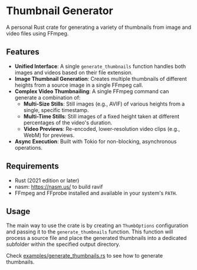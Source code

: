 # Thumbnail Generator

A personal Rust crate for generating a variety of thumbnails from image and video files using FFmpeg.

## Features

- **Unified Interface**: A single `generate_thumbnails` function handles both images and videos based on their file extension.
- **Image Thumbnail Generation**: Creates multiple thumbnails of different heights from a source image in a single FFmpeg call.
- **Complex Video Thumbnailing**: A single FFmpeg command can generate a combination of:
  - **Multi-Size Stills**: Still images (e.g., AVIF) of various heights from a single, specific timestamp.
  - **Multi-Time Stills**: Still images of a fixed height taken at different percentages of the video's duration.
  - **Video Previews**: Re-encoded, lower-resolution video clips (e.g., WebM) for previews.
- **Async Execution**: Built with Tokio for non-blocking, asynchronous operations.

## Requirements

*   Rust (2021 edition or later)
*   nasm: https://nasm.us/ to build ravif
*   FFmpeg and FFprobe installed and available in your system's `PATH`.

## Usage

The main way to use the crate is by creating an `ThumbOptions` configuration and passing it to the `generate_thumbnails` function. This function will process a source file and place the generated thumbnails into a dedicated subfolder within the specified output directory.

Check [examples/generate_thumbnails.rs](examples/generate_thumbnails.rs) to see how to generate thumbnails.
